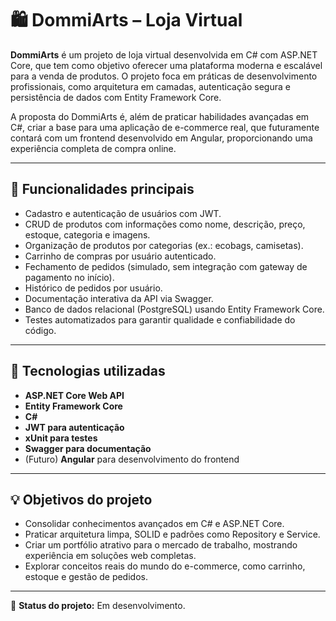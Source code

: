 ﻿# 🛍️ DommiArts – Loja Virtual

**DommiArts** é um projeto de loja virtual desenvolvida em C# com ASP.NET Core, que tem como objetivo oferecer uma plataforma moderna e escalável para a venda de produtos. O projeto foca em práticas de desenvolvimento profissionais, como arquitetura em camadas, autenticação segura e persistência de dados com Entity Framework Core.

A proposta do DommiArts é, além de praticar habilidades avançadas em C#, criar a base para uma aplicação de e-commerce real, que futuramente contará com um frontend desenvolvido em Angular, proporcionando uma experiência completa de compra online.

---

## 🎯 Funcionalidades principais

- Cadastro e autenticação de usuários com JWT.
- CRUD de produtos com informações como nome, descrição, preço, estoque, categoria e imagens.
- Organização de produtos por categorias (ex.: ecobags, camisetas).
- Carrinho de compras por usuário autenticado.
- Fechamento de pedidos (simulado, sem integração com gateway de pagamento no início).
- Histórico de pedidos por usuário.
- Documentação interativa da API via Swagger.
- Banco de dados relacional (PostgreSQL) usando Entity Framework Core.
- Testes automatizados para garantir qualidade e confiabilidade do código.

---

## 🚀 Tecnologias utilizadas

- **ASP.NET Core Web API**
- **Entity Framework Core**
- **C#**
- **JWT para autenticação**
- **xUnit para testes**
- **Swagger para documentação**
- (Futuro) **Angular** para desenvolvimento do frontend

---

## 💡 Objetivos do projeto

- Consolidar conhecimentos avançados em C# e ASP.NET Core.
- Praticar arquitetura limpa, SOLID e padrões como Repository e Service.
- Criar um portfólio atrativo para o mercado de trabalho, mostrando experiência em soluções web completas.
- Explorar conceitos reais do mundo do e-commerce, como carrinho, estoque e gestão de pedidos.

---

🔗 **Status do projeto:** Em desenvolvimento.
